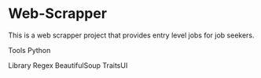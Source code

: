 # Web-Scrapper
 This is a web scrapper project that provides entry level jobs for job seekers.

Tools
Python

Library
Regex
BeautifulSoup
TraitsUI
